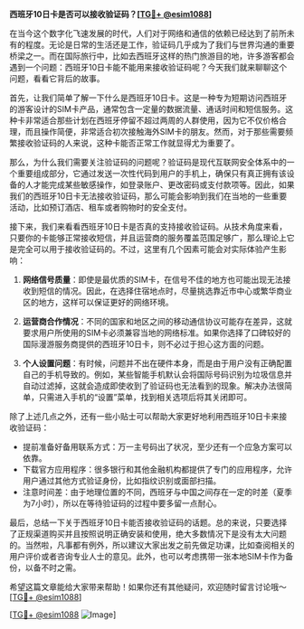 **西班牙10日卡是否可以接收验证码？[[TG💪+ @esim1088](https://t.me/s/esim1088)]**

在当今这个数字化飞速发展的时代，人们对于网络和通信的依赖已经达到了前所未有的程度。无论是日常的生活还是工作，验证码几乎成为了我们与世界沟通的重要桥梁之一。而在国际旅行中，比如去西班牙这样的热门旅游目的地，许多游客都会遇到一个问题：西班牙10日卡能不能用来接收验证码呢？今天我们就来聊聊这个问题，看看它背后的故事。

首先，让我们简单了解一下什么是西班牙10日卡。这是一种专为短期访问西班牙的游客设计的SIM卡产品，通常包含一定量的数据流量、通话时间和短信服务。这种卡非常适合那些计划在西班牙停留不超过两周的人群使用，因为它不仅价格合理，而且操作简便，非常适合初次接触海外SIM卡的朋友。然而，对于那些需要频繁接收验证码的人来说，这种卡能否正常工作就显得尤为重要了。

那么，为什么我们需要关注验证码的问题呢？验证码是现代互联网安全体系中的一个重要组成部分，它通过发送一次性代码到用户的手机上，确保只有真正拥有该设备的人才能完成某些敏感操作，如登录账户、更改密码或支付款项等。因此，如果我们的西班牙10日卡无法接收验证码，那么可能会影响到我们在当地的一些重要活动，比如预订酒店、租车或者购物时的安全支付。

接下来，我们来看看西班牙10日卡是否真的支持接收验证码。从技术角度来看，只要你的卡能够正常接收短信，并且运营商的服务覆盖范围足够广，那么理论上它是完全可以用于接收验证码的。不过，这里有几个因素可能会对实际体验产生影响：

1. **网络信号质量**：即使是最优质的SIM卡，在信号不佳的地方也可能出现无法接收到短信的情况。因此，在选择住宿地点时，尽量挑选靠近市中心或繁华商业区的地方，这样可以保证更好的网络环境。
   
2. **运营商合作情况**：不同的国家和地区之间的移动通信协议可能存在差异，这就要求用户所使用的SIM卡必须兼容当地的网络标准。如果你选择了口碑较好的国际漫游服务商提供的西班牙10日卡，则不必过于担心这方面的问题。

3. **个人设置问题**：有时候，问题并不出在硬件本身，而是由于用户没有正确配置自己的手机导致的。例如，某些智能手机默认会将国际号码识别为垃圾信息并自动过滤掉，这就会造成即使收到了验证码也无法看到的现象。解决办法很简单，只需进入手机的“设置”菜单，找到相关选项后将其关闭即可。

除了上述几点之外，还有一些小贴士可以帮助大家更好地利用西班牙10日卡来接收验证码：

- 提前准备好备用联系方式：万一主号码出了状况，至少还有一个应急方案可以依靠。
- 下载官方应用程序：很多银行和其他金融机构都提供了专门的应用程序，允许用户通过其他方式验证身份，比如指纹识别或面部扫描。
- 注意时间差：由于地理位置的不同，西班牙与中国之间存在一定的时差（夏季为7小时），所以在等待验证码的过程中要多留一点耐心。

最后，总结一下关于西班牙10日卡能否接收验证码的话题。总的来说，只要选择了正规渠道购买并且按照说明正确安装和使用，绝大多数情况下是没有太大问题的。当然啦，凡事都有例外，所以建议大家出发之前先做足功课，比如查阅相关的用户评价或者咨询专业人士的意见。此外，也可以考虑携带一张本地SIM卡作为备份，以备不时之需。

希望这篇文章能给大家带来帮助！如果你还有其他疑问，欢迎随时留言讨论哦～ [[TG💪+ @esim1088](https://t.me/s/esim1088)] 

[[TG💪+ @esim1088](https://t.me/s/esim1088) ![Image](https://i.postimg.cc/4NQfJmqS/Snipaste-2025-05-13-00-14-12.png)]